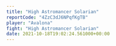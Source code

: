 ```yaml
---
title: "High Astromancer Solarian"
reportCode: "4ZzC3dJ6NPqfKgTB"
player: "Avalona"
fight: "High Astromancer Solarian"
date: 2021-10-18T19:02:24.561000+00:00
---
```

